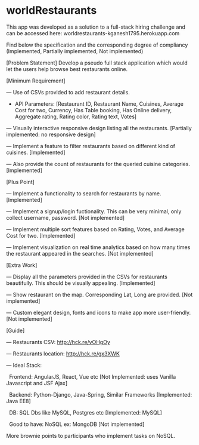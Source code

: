 # worldRestaurants

This app was developed as a solution to a full-stack hiring challenge and can be accessed here: worldrestaurants-kganesh1795.herokuapp.com

Find below the specification and the corresponding degree of compliancy (Implemented, Partially implemented, Not implemented)

[Problem Statement]
Develop a pseudo full stack application which would let the users help browse best restaurants online.

[Minimum Requirement]

— Use of CSVs provided to add restaurant details.
* API Parameters:
[Restaurant ID, Restaurant Name, Cuisines, Average Cost for two, Currency, Has Table booking, Has Online delivery, Aggregate rating, Rating color, Rating text, Votes]

— Visually interactive responsive design listing all the restaurants. [Partially implemented: no responsive design]

— Implement a feature to filter restaurants based on different kind of cuisines. [Implemented]

— Also provide the count of restaurants for the queried cuisine categories. [Implemented]

[Plus Point]

— Implement a functionality to search for restaurants by name. [Implemented]

— Implement a signup/login fuctionality. This can be very minimal, only collect username, password. [Not implemented]

— Implement multiple sort features based on Rating, Votes, and Average Cost for two. [Implemented]

— Implement visualization on real time analytics based on how many times the restaurant appeared in the searches. [Not implemented]


[Extra Work]

— Display all the parameters provided in the CSVs for restaurants beautifully. This should be visually appealing. [Implemented]

— Show restaurant on the map. Corresponding Lat, Long are provided. [Not implemented]

— Custom elegant design, fonts and icons to make app more user-friendly. [Not implemented]


[Guide]

— Restaurants CSV: http://hck.re/vOHgOy

— Restaurants location: http://hck.re/gx3XWK


— Ideal Stack:

  Frontend: AngularJS, React, Vue etc [Not Implemented: uses Vanilla Javascript and JSF Ajax]

  Backend: Python-Django, Java-Spring, Similar Frameworks [Implemented: Java EE8]

  DB: SQL Dbs like MySQL, Postgres etc [Implemented: MySQL]

  Good to have: NoSQL ex: MongoDB [Not implemented]

More brownie points to participants who implement tasks on NoSQL.
